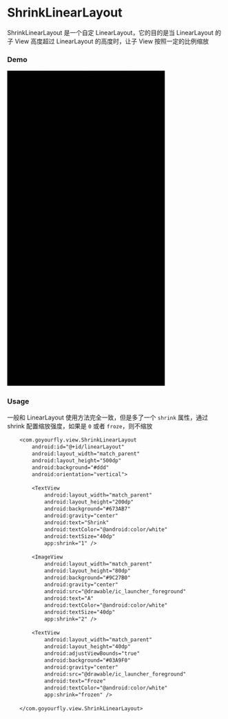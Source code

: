 # ShrinkLinearLayout

ShrinkLinearLayout 是一个自定 LinearLayout，它的目的是当 LinearLayout 的子 View 高度超过 LinearLayout 的高度时，让子 View 按照一定的比例缩放

### Demo
 ![](./screenshot.gif)

### Usage
一般和 LinearLayout 使用方法完全一致，但是多了一个 `shrink` 属性，通过 shrink 配置缩放强度，如果是 `0` 或者 `froze`，则不缩放

````
    <com.goyourfly.view.ShrinkLinearLayout
        android:id="@+id/linearLayout"
        android:layout_width="match_parent"
        android:layout_height="500dp"
        android:background="#ddd"
        android:orientation="vertical">

        <TextView
            android:layout_width="match_parent"
            android:layout_height="200dp"
            android:background="#673AB7"
            android:gravity="center"
            android:text="Shrink"
            android:textColor="@android:color/white"
            android:textSize="40dp"
            app:shrink="1" />

        <ImageView
            android:layout_width="match_parent"
            android:layout_height="80dp"
            android:background="#9C27B0"
            android:gravity="center"
            android:src="@drawable/ic_launcher_foreground"
            android:text="A"
            android:textColor="@android:color/white"
            android:textSize="40dp"
            app:shrink="2" />

        <TextView
            android:layout_width="match_parent"
            android:layout_height="40dp"
            android:adjustViewBounds="true"
            android:background="#03A9F0"
            android:gravity="center"
            android:src="@drawable/ic_launcher_foreground"
            android:text="Froze"
            android:textColor="@android:color/white"
            app:shrink="frozen" />

    </com.goyourfly.view.ShrinkLinearLayout>
````